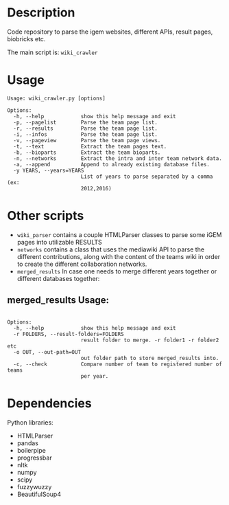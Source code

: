 # Description

Code repository to parse the igem websites, different APIs, result pages, biobricks etc.

The main script is: `wiki_crawler`

# Usage
```
Usage: wiki_crawler.py [options]

Options:
  -h, --help            show this help message and exit
  -p, --pagelist        Parse the team page list.
  -r, --results         Parse the team page list.
  -i, --infos           Parse the team page list.
  -v, --pageview        Parse the team page views.
  -t, --text            Extract the team pages text.
  -b, --bioparts        Extract the team bioparts.
  -n, --networks        Extract the intra and inter team network data.
  -a, --append          Append to already existing database files.
  -y YEARS, --years=YEARS
                        List of years to parse separated by a comma (ex:
                        2012,2016)

```

# Other scripts
- `wiki_parser` contains a couple HTMLParser classes to parse some iGEM pages into utilizable RESULTS
- `networks` contains a class that uses the mediawiki API to parse the different contributions, along with the content of the teams wiki in order to create the different collaboration networks.
- `merged_results` In case one needs to merge different years together or different databases together:

## merged_results Usage:

```Usage: merge_results.py [options]

Options:
  -h, --help            show this help message and exit
  -r FOLDERS, --result-folders=FOLDERS
                        result folder to merge. -r folder1 -r folder2 etc
  -o OUT, --out-path=OUT
                        out folder path to store merged_results into.
  -c, --check           Compare number of team to registered number of teams
                        per year.
```

# Dependencies
Python libraries:
* HTMLParser
* pandas
* boilerpipe
* progressbar
* nltk
* numpy
* scipy
* fuzzywuzzy
* BeautifulSoup4
